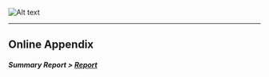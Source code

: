 ![Alt text](http://rrezarta-krasniqi.github.io/esquared.jpg) 
<hr>

## Online Appendix



##### Summary Report > [Report](http://rrezarta-krasniqi.github.io/report_july_1_2014.html "Resources")

